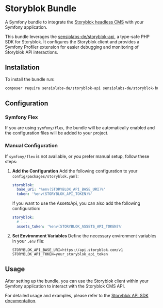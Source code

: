 # Storyblok Bundle

A Symfony bundle to integrate the [Storyblok headless CMS](https://www.storyblok.com/) with your Symfony application.

This bundle leverages the [sensiolabs-de/storyblok-api](https://github.com/sensiolabs-de/storyblok-api), a type-safe PHP
SDK for Storyblok. It configures the Storyblok client and provides a Symfony Profiler extension for easier debugging and
monitoring of Storyblok API interactions.

## Installation

To install the bundle run:

```bash
composer require sensiolabs-de/storyblok-api sensiolabs-de/storyblok-bundle
```

## Configuration

### Symfony Flex

If you are using `symfony/flex`, the bundle will be automatically enabled and the configuration files will be added to
your project.

### Manual Configuration

If `symfony/flex` is not available, or you prefer manual setup, follow these steps:

1. **Add the Configuration**
   Add the following configuration to your `config/packages/storyblok.yaml`:

    ```yaml
    storyblok:
      base_uri: '%env(STORYBLOK_API_BASE_URI)%'
      token: '%env(STORYBLOK_API_TOKEN)%'
    ```

    If you want to use the AssetsApi, you can also add the following configuration:

    ```yaml
    storyblok:
      # ...
      assets_token: '%env(STORYBLOK_ASSETS_API_TOKEN)%'
    ```

2. **Set Environment Variables**
   Define the necessary environment variables in your `.env` file:

    ```dotenv
    STORYBLOK_API_BASE_URI=https://api.storyblok.com/v1
    STORYBLOK_API_TOKEN=your_storyblok_api_token
    ```

## Usage

After setting up the bundle, you can use the Storyblok client within your Symfony application to interact with the
Storyblok CMS API.

For detailed usage and examples, please refer to
the [Storyblok API SDK documentation](https://github.com/sensiolabs-de/storyblok-api).
